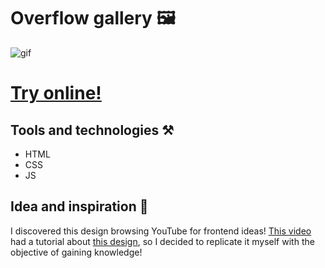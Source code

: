 # Overflow gallery 🖼️
![gif](https://media0.giphy.com/media/v1.Y2lkPTc5MGI3NjExYWM2NzJhMmFmYjljZjcxODU5Y2RiNzYwODVmZDJkNTYwMTJjYzlhOSZjdD1n/DN2RckxVVER5e1UH1W/giphy.gif)
# [Try online!](google.com)

## Tools and technologies ⚒️
- HTML
- CSS
- JS

## Idea and inspiration 🧠
I discovered this design browsing YouTube for frontend ideas! [This video](https://www.youtube.com/watch?v=GHZBa_R93ag) had a tutorial about [this design](design),
so I decided to replicate it myself with the objective of gaining knowledge!
